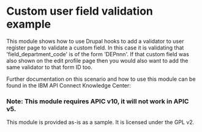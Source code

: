 # Custom user field validation example

This module shows how to use Drupal hooks to add a validator to user register page to validate a custom field.
In this case it is validating that 'field_department_code' is of the form 'DEPnnn'.
If that custom field was also shown on the edit profile page then you would also want to add the same validator to that form ID too.

Further documentation on this scenario and how to use this module can be found in the IBM API Connect Knowledge Center: 

### Note: This module requires APIC v10, it will not work in APIC v5.

This module is provided as-is as a sample.
It is licensed under the GPL v2.
